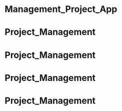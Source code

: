 # Management_Project_App
# Project_Management
# Project_Management
# Project_Management
# Project_Management
